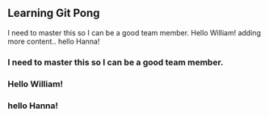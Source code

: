 ## Learning Git Pong
I need to master this so I can be a good team member.
Hello William!
adding more content..
hello Hanna!


### I need to master this so I can be a good team member.

### Hello William!


### hello Hanna!
